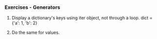 ### Exercises - Generators

1. Display a dictionary's keys using iter object, not through a loop.
    dict = {'a': 1, 'b': 2}

2. Do the same for values.



    